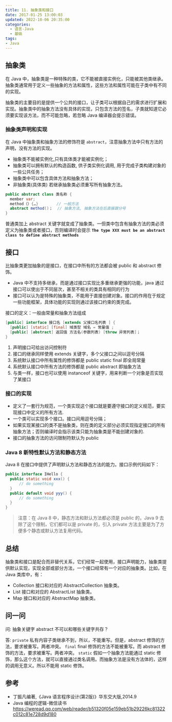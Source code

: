 ```yaml
---
title: 11. 抽象类和接口
date: 2017-01-25 13:00:03
updated: 2022-10-06 20:35:00
categories:
  - 语言-Java
  - 基础
tags:
- Java
---
```


## 抽象类

在 Java 中，抽象类是一种特殊的类，它不能被直接实例化，只能被其他类继承。抽象类通常用于定义一些抽象的方法和属性，这些方法和属性可能在子类中有不同的实现。

抽象类的主要目的是提供一个公共的接口，让子类可以根据自己的需求进行扩展和实现。抽象类中的抽象方法没有具体的实现，只包含方法的签名，子类就知道它必须要实现该方法，而不可能忽略，若忽略 Java 编译器会提示错误。

### 抽象类声明和实现

在 Java 中抽象类和抽象方法的修饰符是 `abstract`，注意抽象方法中只有方法的声明，没有方法的实现。

* 抽象类不能被实例化,只有具体类才能被实例化；
* 抽象类可以拥有默认的构造函数, 供子类实例化调用, 用于完成子类构建对象的一些公共任务；
* 抽象类中可以包含具体方法和抽象方法；
* 非抽象类(具体类) 若继承抽象类必须重写所有抽象方法。

``` java
public abstract class 类名称 {
  member var;
  method（）{…}        // 一般方法
  abstract method()；  // 抽象方法, 抽象方法在后直接跟分号
}
```

普通类加上 abstract 关键字就变成了抽象类。一但类中包含有抽象方法的类必须定义为抽象类或者接口，否则编译时会提示 **`The type XXX must be an abstract class to define abstract methods`**

## 接口

比抽象类更加抽象的是接口，在接口中所有的方法都会被 public 和 abstract 修饰。

* Java 中不支持多继承，而是通过接口实现比多重继承更强的功能，java 通过接口可以使出于不同层次，甚至不相关的类具有相同的行为
* 接口可以认为是特殊的抽象类，不能用于直接创建对象。接口的作用在于规定一些功能框架，具体功能的实现则通过该接口约束的类完成。

接口的定义：一般由常量和抽象方法组成

```java
[public] interface 接口名 [extends 父接口名列表 ] {
  [public] [static] [final] 域类型 域名 = 常量值 ;
  [public] [abstract] 返回值 方法名(参数列表) [throw 异常列表]；
}
```

1. 声明接口可给出访问控制符
2. 接口的继承同样使用 extends 关键字，多个父接口之间以逗号分隔
3. 系统默认接口中所有属性的修饰都是 public static final 即全局常量
4. 系统默认接口中所有方法的修饰都是 public abstract 即抽象方法
5. 与类一样，接口也可以使用 instanceof 关键字，用来判断一个对象是否实现了某接口

### 接口的实现

* 定义了一套行为规范，一个类实现这个接口就是要遵守接口的定义规范，要实现接口中定义的所有方法.
* 一个类可以实现多个接口。接口间用逗号分隔；
* 如果实现某接口的类不是抽象类，则在类的定义部分必须实现指定接口的所有抽象方法；否则编译时会指示该类只能为抽象类是不能创建对象的.
* 接口的抽象方法的访问限制符默认为 public

### Java 8 新特性默认方法和静态方法

Java 8 在接口中提供了声明默认方法和静态方法的能力。接口示例代码如下：

``` java
public interface IHello {
  public static void xxx() {
      // do something
  }
  public default void yyy() {
      // do something
  }
}
```

> 注意：在 Java 8 中，静态方法和默认方法都必须是 public 的，Java 9 去除了这个限制，它们都可以是 private 的，引入 private 方法主要是为了方便多个静态或默认方法复用代码。

## 总结

抽象类和接口是配合而非替代关系，它们经常一起使用，接口声明能力，抽象类提供默认实现，实现全部或部分方法，一个接口经常有一个对应的抽象类。比如，在 Java 类库中，有：

* Collection 接口和对应的 AbstractCollection 抽象类。
* List 接口和对应的 AbstractList 抽象类。
* Map 接口和对应的 AbstractMap 抽象类。

## 问一问

问: 抽象关键字 abstract 不可以和哪些关键字共存？

答: 
`private` 私有内容子类继承不到，所以，不能重写。但是，abstract 修饰的方法，要求被重写。两者冲突。
`final` final 修饰的方法不能被重写。而 abstract 修饰的方法，要求被重写。两者冲突。
`static` 假如一个抽象方法能通过 static 修饰，那么这个方法，就可以直接通过类名调用。而抽象方法是没有方法体的，这样的调用无意义。所以不能用 static 修饰。

## 参考

* 丁振凡编著,《Java 语言程序设计(第2版)》华东交大版,2014.9
* Java 编程的逻辑-微信读书
<https://weread.qq.com/web/reader/b51320f05e159eb51b29226kc81322c012c81e728d9d180>
